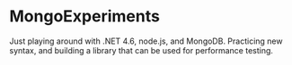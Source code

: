 # MongoExperiments

Just playing around with .NET 4.6, node.js, and MongoDB. Practicing new syntax, and building a library that can be used for performance testing.

